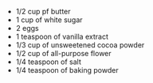 - 1/2 cup pf butter
- 1 cup of white sugar
- 2 eggs
- 1 teaspoon of vanilla extract
- 1/3 cup of unsweetened cocoa powder
- 1/2 cup of all-purpose flower
- 1/4 teaspoon of salt
- 1/4 teaspoon of baking powder